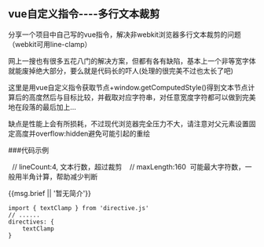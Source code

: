 ## vue自定义指令----多行文本裁剪

分享一个项目中自己写的vue指令，解决非webkit浏览器多行文本裁剪的问题（webkit可用line-clamp）

网上一搜也有很多五花八门的解决方案，但都有各有缺陷，基本上一个非等宽字体就能废掉绝大部分，要么就是代码长的吓人(处理的很完美不过也太长了吧)

这里是用vue自定义指令获取节点+window.getComputedStyle()得到文本节点计算后的高度然后与目标比较，并截取对应字符串，对任意宽度字符都可以做到完美地在段落的最后加上…

缺点是性能上会有所损耗，不过现代浏览器完全压力不大，请注意对父元素设置固定高度并overflow:hidden避免可能引起的重绘



###代码示例

  
    // lineCount:4, 文本行数，超过裁剪
    // maxLength:160  可能最大字符数，一般用半角计算，帮助减少判断
    <p class="artist-brief" v-text-clamp="{lineCount:4,maxLength:160}">{{msg.brief || '暂无简介'}}</p>

    import { textClamp } from 'directive.js'
    // ......
    directives: {
        textClamp
    }
